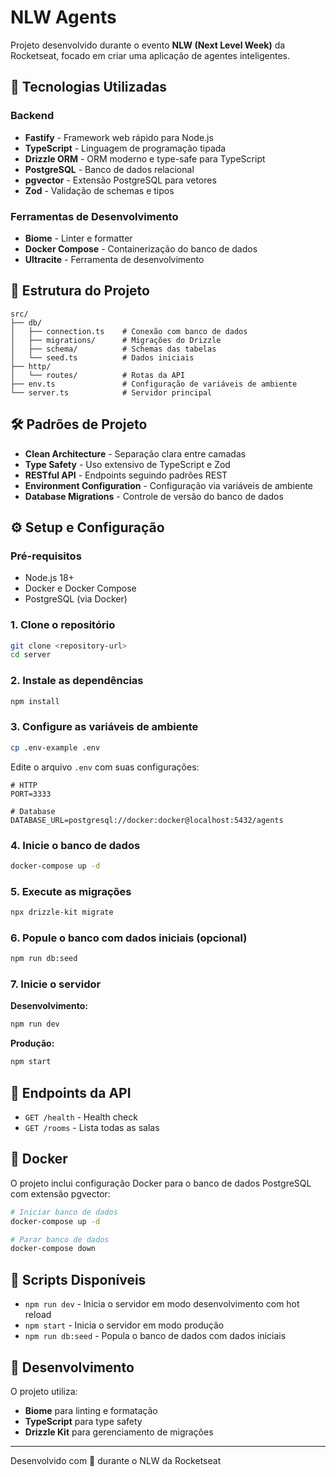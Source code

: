# NLW Agents

Projeto desenvolvido durante o evento **NLW (Next Level Week)** da Rocketseat, focado em criar uma aplicação de agentes inteligentes.

## 🚀 Tecnologias Utilizadas

### Backend

- **Fastify** - Framework web rápido para Node.js
- **TypeScript** - Linguagem de programação tipada
- **Drizzle ORM** - ORM moderno e type-safe para TypeScript
- **PostgreSQL** - Banco de dados relacional
- **pgvector** - Extensão PostgreSQL para vetores
- **Zod** - Validação de schemas e tipos

### Ferramentas de Desenvolvimento

- **Biome** - Linter e formatter
- **Docker Compose** - Containerização do banco de dados
- **Ultracite** - Ferramenta de desenvolvimento

## 📁 Estrutura do Projeto

```
src/
├── db/
│   ├── connection.ts    # Conexão com banco de dados
│   ├── migrations/      # Migrações do Drizzle
│   ├── schema/          # Schemas das tabelas
│   └── seed.ts          # Dados iniciais
├── http/
│   └── routes/          # Rotas da API
├── env.ts               # Configuração de variáveis de ambiente
└── server.ts            # Servidor principal
```

## 🛠️ Padrões de Projeto

- **Clean Architecture** - Separação clara entre camadas
- **Type Safety** - Uso extensivo de TypeScript e Zod
- **RESTful API** - Endpoints seguindo padrões REST
- **Environment Configuration** - Configuração via variáveis de ambiente
- **Database Migrations** - Controle de versão do banco de dados

## ⚙️ Setup e Configuração

### Pré-requisitos

- Node.js 18+
- Docker e Docker Compose
- PostgreSQL (via Docker)

### 1. Clone o repositório

```bash
git clone <repository-url>
cd server
```

### 2. Instale as dependências

```bash
npm install
```

### 3. Configure as variáveis de ambiente

```bash
cp .env-example .env
```

Edite o arquivo `.env` com suas configurações:

```env
# HTTP
PORT=3333

# Database
DATABASE_URL=postgresql://docker:docker@localhost:5432/agents
```

### 4. Inicie o banco de dados

```bash
docker-compose up -d
```

### 5. Execute as migrações

```bash
npx drizzle-kit migrate
```

### 6. Popule o banco com dados iniciais (opcional)

```bash
npm run db:seed
```

### 7. Inicie o servidor

**Desenvolvimento:**

```bash
npm run dev
```

**Produção:**

```bash
npm start
```

## 📡 Endpoints da API

- `GET /health` - Health check
- `GET /rooms` - Lista todas as salas

## 🐳 Docker

O projeto inclui configuração Docker para o banco de dados PostgreSQL com extensão pgvector:

```bash
# Iniciar banco de dados
docker-compose up -d

# Parar banco de dados
docker-compose down
```

## 📝 Scripts Disponíveis

- `npm run dev` - Inicia o servidor em modo desenvolvimento com hot reload
- `npm start` - Inicia o servidor em modo produção
- `npm run db:seed` - Popula o banco de dados com dados iniciais

## 🔧 Desenvolvimento

O projeto utiliza:

- **Biome** para linting e formatação
- **TypeScript** para type safety
- **Drizzle Kit** para gerenciamento de migrações

---

Desenvolvido com 💜 durante o NLW da Rocketseat
